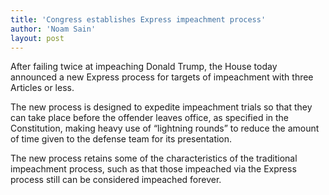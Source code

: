 ```yaml
---
title: 'Congress establishes Express impeachment process'
author: 'Noam Sain'
layout: post
---
```


After failing twice at impeaching Donald Trump, the House today announced a new Express process for targets of impeachment with three Articles or less.

The new process is designed to expedite impeachment trials so that they can take place before the offender leaves office, as specified in the Constitution, making heavy use of “lightning rounds” to reduce the amount of time given to the defense team for its presentation.

The new process retains some of the characteristics of the traditional impeachment process, such as that those impeached via the Express process still can be considered impeached forever.